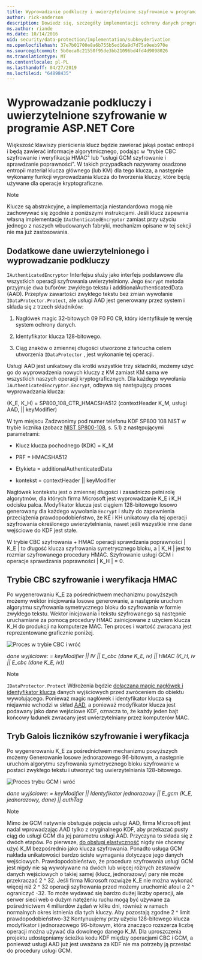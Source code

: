```yaml
---
title: Wyprowadzanie podkluczy i uwierzytelnione szyfrowanie w programie ASP.NET Core
author: rick-anderson
description: Dowiedz się, szczegóły implementacji ochrony danych programu ASP.NET Core podklucza pochodnym i uwierzytelnione szyfrowanie.
ms.author: riande
ms.date: 10/14/2016
uid: security/data-protection/implementation/subkeyderivation
ms.openlocfilehash: 37e7b01700e8a6b755b5ed16a9d7d75a9eeb970e
ms.sourcegitcommit: 5b0eca8c21550f95de3bb21096bd4fd4d9098026
ms.translationtype: MT
ms.contentlocale: pl-PL
ms.lasthandoff: 04/27/2019
ms.locfileid: "64898435"
---
```

# <a name="subkey-derivation-and-authenticated-encryption-in-aspnet-core"></a>Wyprowadzanie podkluczy i uwierzytelnione szyfrowanie w programie ASP.NET Core

<a name="data-protection-implementation-subkey-derivation"></a>

Większość klawiszy pierścienia klucz będzie zawierać jakąś postać entropii i będą zawierać informacje algorytmicznego, podając w "trybie CBC szyfrowanie i weryfikacja HMAC" lub "usługi GCM szyfrowanie i sprawdzanie poprawności". W takich przypadkach nazywamy osadzone entropii materiał klucza głównego (lub KM) dla tego klucza, a następnie wykonamy funkcji wyprowadzania klucza do tworzenia kluczy, które będą używane dla operacje kryptograficzne.

> [!NOTE]
> Klucze są abstrakcyjne, a implementacja niestandardowa mogą nie zachowywać się zgodnie z poniższymi instrukcjami. Jeśli klucz zapewnia własną implementację `IAuthenticatedEncryptor` zamiast przy użyciu jednego z naszych wbudowanych fabryki, mechanizm opisane w tej sekcji nie ma już zastosowania.

<a name="data-protection-implementation-subkey-derivation-aad"></a>

## <a name="additional-authenticated-data-and-subkey-derivation"></a>Dodatkowe dane uwierzytelnionego i wyprowadzanie podkluczy

`IAuthenticatedEncryptor` Interfejsu służy jako interfejs podstawowe dla wszystkich operacji szyfrowania uwierzytelniony. Jego `Encrypt` metoda przyjmuje dwa buforów: zwykłego tekstu i additionalAuthenticatedData (AAD). Przepływ zawartości zwykłego tekstu bez zmian wywołanie `IDataProtector.Protect`, ale usługi AAD jest generowany przez system i składa się z trzech składników:

1. Nagłówek magic 32-bitowych 09 F0 F0 C9, który identyfikuje tę wersję system ochrony danych.

2. Identyfikator klucza 128-bitowego.

3. Ciąg znaków o zmiennej długości utworzone z łańcucha celem utworzenia `IDataProtector` , jest wykonanie tej operacji.

Usługi AAD jest unikatowy dla krotki wszystkie trzy składniki, możemy użyć go do wyprowadzenia nowych kluczy z KM zamiast KM sama we wszystkich naszych operacji kryptograficznych. Dla każdego wywołania `IAuthenticatedEncryptor.Encrypt`, odbywa się następujący proces wyprowadzania klucza:

(K_E, K_H) = SP800_108_CTR_HMACSHA512 (contextHeader K_M, usługi AAD, || keyModifier)

W tym miejscu Zadzwonimy pod numer telefonu KDF SP800 108 NIST w trybie licznika (zobacz [NIST SP800-108](http://nvlpubs.nist.gov/nistpubs/Legacy/SP/nistspecialpublication800-108.pdf), s. 5.1) z następującymi parametrami:

* Klucz klucza pochodnego (KDK) = K_M

* PRF = HMACSHA512

* Etykieta = additionalAuthenticatedData

* kontekst = contextHeader || keyModifier

Nagłówek kontekstu jest o zmiennej długości i zasadniczo pełni rolę algorytmów, dla których firma Microsoft jest wyprowadzanie K_E i K_H odcisku palca. Modyfikator klucza jest ciągiem 128-bitowego losowo generowany dla każdego wywołania `Encrypt` i służy do zapewnienia przeciążenia prawdopodobieństwo, że KE i KH unikatowy dla tej operacji szyfrowania określonego uwierzytelniania, nawet jeśli wszystkie inne dane wejściowe do KDF jest stałe.

W trybie CBC szyfrowania + HMAC operacji sprawdzania poprawności | K_E | to długość klucza szyfrowania symetrycznego bloku, a | K_H | jest to rozmiar szyfrowanego procedury HMAC. Szyfrowanie usługi GCM i operacje sprawdzania poprawności | K_H | = 0.

## <a name="cbc-mode-encryption--hmac-validation"></a>Trybie CBC szyfrowanie i weryfikacja HMAC

Po wygenerowaniu K_E za pośrednictwem mechanizmu powyższych możemy wektor inicjowania losowe generowanie, a następnie uruchom algorytmu szyfrowania symetrycznego bloku do szyfrowania w formie zwykłego tekstu. Wektor inicjowania i tekstu szyfrowanego są następnie uruchamiane za pomocą procedury HMAC zainicjowane z użyciem klucza K_H do produkcji na komputerze MAC. Ten proces i wartość zwracana jest reprezentowane graficznie poniżej.

![Proces w trybie CBC i wróć](subkeyderivation/_static/cbcprocess.png)

*dane wyjściowe: = keyModifier || IV || E_cbc (dane K_E, iv) || HMAC (K_H, iv || E_cbc (dane K_E, iv))*

> [!NOTE]
> `IDataProtector.Protect` Wdrożenia będzie [dołączana magic nagłówek i identyfikator klucza](xref:security/data-protection/implementation/authenticated-encryption-details) danych wyjściowych przed zwróceniem do obiektu wywołującego. Ponieważ magic nagłówek i identyfikator klucza są niejawnie wchodzi w skład [AAD](xref:security/data-protection/implementation/subkeyderivation#data-protection-implementation-subkey-derivation-aad), a ponieważ modyfikator klucza jest podawany jako dane wejściowe KDF, oznacza to, że każdy jeden bajt końcowy ładunek zwracany jest uwierzytelniany przez komputerów MAC.

## <a name="galoiscounter-mode-encryption--validation"></a>Tryb Galois liczników szyfrowanie i weryfikacja

Po wygenerowaniu K_E za pośrednictwem mechanizmu powyższych możemy Generowanie losowe jednorazowego 96-bitowym, a następnie uruchom algorytmu szyfrowania symetrycznego bloku szyfrowanie w postaci zwykłego tekstu i utworzyć tag uwierzytelniania 128-bitowego.

![Proces trybu GCM i wróć](subkeyderivation/_static/galoisprocess.png)

*dane wyjściowe: = keyModifier || Identyfikator jednorazowy || E_gcm (K_E, jednorazowy, dane) || authTag*

> [!NOTE]
> Mimo że GCM natywnie obsługuje pojęcia usługi AAD, firma Microsoft jest nadal wprowadzając AAD tylko z oryginalnego KDF, aby przekazać pusty ciąg do usługi GCM dla jej parametru usługi AAD. Przyczyna to składa się z dwóch etapów. Po pierwsze, [do obsługi elastyczność](xref:security/data-protection/implementation/context-headers#data-protection-implementation-context-headers) nigdy nie chcemy użyć K_M bezpośrednio jako klucza szyfrowania. Ponadto usługa GCM nakłada unikatowości bardzo ścisłe wymagania dotyczące jego danych wejściowych. Prawdopodobieństwo, że procedura szyfrowania usługi GCM jest nigdy nie są wywoływane na dwóch lub więcej różnych zestawów danych wejściowych o takiej samej (klucz, jednorazowy) pary nie może przekraczać 2 ^ 32. Jeśli firma Microsoft rozwiąże K_E nie można wykonać więcej niż 2 ^ 32 operacji szyfrowania przed możemy uruchomić afoul o 2 ^ ograniczyć -32. To może wydawać się bardzo dużej liczby operacji, ale serwer sieci web o dużym natężeniu ruchu mogą być używane za pośrednictwem 4 miliardów żądań w kilku dni, również w ramach normalnych okres istnienia dla tych kluczy. Aby pozostają zgodne 2 ^ limit prawdopodobieństwo-32 Kontynuujemy przy użyciu 128-bitowego klucza modyfikator i jednorazowego 96-bitowym, która znacząco rozszerza liczbę operacji można używać dla dowolnego danego K_M. Dla uproszczenia projektu udostępniamy ścieżka kodu KDF między operacjami CBC i GCM, a ponieważ usługi AAD już jest uważana za KDF nie ma potrzeby ją przesłać do procedury usługi GCM.
